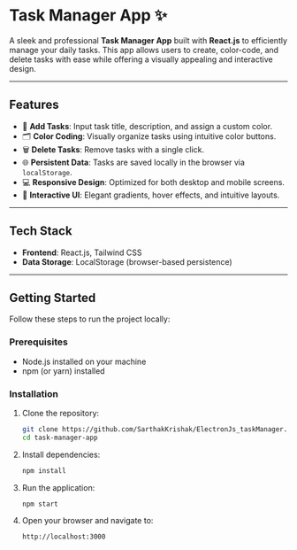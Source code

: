 # **Task Manager App** ✨

A sleek and professional **Task Manager App** built with **React.js** to efficiently manage your daily tasks. This app allows users to create, color-code, and delete tasks with ease while offering a visually appealing and interactive design.

---

## **Features**

- 🎨 **Add Tasks**: Input task title, description, and assign a custom color.
- 🗂️ **Color Coding**: Visually organize tasks using intuitive color buttons.
- 🗑️ **Delete Tasks**: Remove tasks with a single click.
- 🌐 **Persistent Data**: Tasks are saved locally in the browser via `localStorage`.
- 💻 **Responsive Design**: Optimized for both desktop and mobile screens.
- 🌟 **Interactive UI**: Elegant gradients, hover effects, and intuitive layouts.

---

## **Tech Stack**

- **Frontend**: React.js, Tailwind CSS
- **Data Storage**: LocalStorage (browser-based persistence)

---

## **Getting Started**

Follow these steps to run the project locally:

### **Prerequisites**

- Node.js installed on your machine
- npm (or yarn) installed

### **Installation**

1. Clone the repository:
   ```bash
   git clone https://github.com/SarthakKrishak/ElectronJs_taskManager.git
   cd task-manager-app
   ```

2. Install dependencies:
   ```bash
   npm install
   ```

3. Run the application:
   ```bash
   npm start
   ```

4. Open your browser and navigate to:
   ```
   http://localhost:3000
   ```

